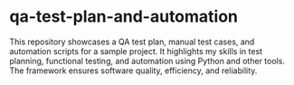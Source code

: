 # qa-test-plan-and-automation
This repository showcases a QA test plan, manual test cases, and automation scripts for a sample project. It highlights my skills in test planning, functional testing, and automation using Python and other tools. The framework ensures software quality, efficiency, and reliability.
